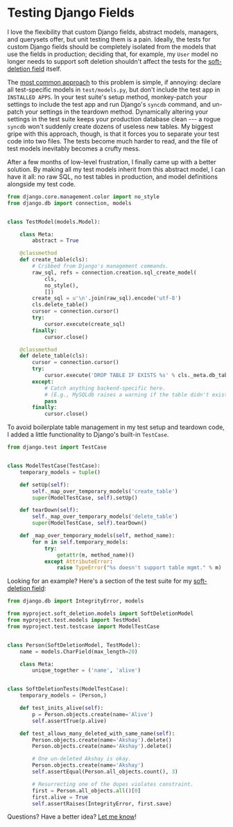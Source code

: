 # Testing Django Fields

I love the flexibility that custom Django fields, abstract models, managers,
and querysets offer, but unit testing them is a pain. Ideally, the tests for
custom Django fields should be completely isolated from the models that use the
fields in production; deciding that, for example, my ``User`` model no longer
needs to support soft deletion shouldn't affect the tests for the [soft-deletion
field][] itself.

The [most common approach][so] to this problem is simple, if annoying: declare
all test-specific models in ``test/models.py``, but don't include the test app
in ``INSTALLED APPS``. In your test suite's setup method, monkey-patch your
settings to include the test app and run Django's ``syncdb`` command, and
un-patch your settings in the teardown method. Dynamically altering your
settings in the test suite keeps your production database clean --- a rogue
``syncdb`` won't suddenly create dozens of useless new tables. My biggest gripe
with this approach, though, is that it forces you to separate your test code
into two files. The tests become much harder to read, and the file of test
models inevitably becomes a crufty mess.

After a few months of low-level frustration, I finally came up with a better
solution. By making all my test models inherit from this abstract model, I can
have it all: no raw SQL, no test tables in production, and model definitions
alongside my test code.

```python
from django.core.management.color import no_style
from django.db import connection, models


class TestModel(models.Model):

    class Meta:
        abstract = True

    @classmethod
    def create_table(cls):
        # Cribbed from Django's management commands.
        raw_sql, refs = connection.creation.sql_create_model(
            cls,
            no_style(),
            [])
        create_sql = u'\n'.join(raw_sql).encode('utf-8')
        cls.delete_table()
        cursor = connection.cursor()
        try:
            cursor.execute(create_sql)
        finally:
            cursor.close()

    @classmethod
    def delete_table(cls):
        cursor = connection.cursor()
        try:
            cursor.execute('DROP TABLE IF EXISTS %s' % cls._meta.db_table)
        except:
            # Catch anything backend-specific here.
            # (E.g., MySQLdb raises a warning if the table didn't exist.)
            pass
        finally:
            cursor.close()
```

To avoid boilerplate table management in my test setup and teardown code, I
added a little functionality to Django's built-in ``TestCase``.

```python
from django.test import TestCase


class ModelTestCase(TestCase):
    temporary_models = tuple()

    def setUp(self):
        self._map_over_temporary_models('create_table')
        super(ModelTestCase, self).setUp()

    def tearDown(self):
        self._map_over_temporary_models('delete_table')
        super(ModelTestCase, self).tearDown()

    def _map_over_temporary_models(self, method_name):
        for m in self.temporary_models:
            try:
                getattr(m, method_name)()
            except AttributeError:
                raise TypeError("%s doesn't support table mgmt." % m)
```

Looking for an example? Here's a section of the test suite for my
[soft-deletion field][]:

```python
from django.db import IntegrityError, models

from myproject.soft_deletion.models import SoftDeletionModel
from myproject.test.models import TestModel
from myproject.test.testcase import ModelTestCase


class Person(SoftDeletionModel, TestModel):
    name = models.CharField(max_length=20)

    class Meta:
        unique_together = ('name', 'alive')


class SoftDeletionTests(ModelTestCase):
    temporary_models = (Person,)

    def test_inits_alive(self):
        p = Person.objects.create(name='Alive')
        self.assertTrue(p.alive)

    def test_allows_many_deleted_with_same_name(self):
        Person.objects.create(name='Akshay').delete()
        Person.objects.create(name='Akshay').delete()

        # One un-deleted Akshay is okay.
        Person.objects.create(name='Akshay')
        self.assertEqual(Person.all_objects.count(), 3)

        # Resurrecting one of the dupes violates constraint.
        first = Person.all_objects.all()[0]
        first.alive = True
        self.assertRaises(IntegrityError, first.save)
```

Questions? Have a better idea? [Let me know](mailto:akshay@akshayshah.org)!

[so]: http://stackoverflow.com/questions/502916/django-how-to-create-a-model-dynamically-just-for-testing
[soft-deletion field]: /soft-deletion-in-django
